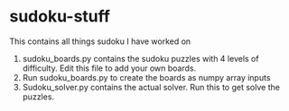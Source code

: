 # sudoku-stuff
This contains all things sudoku I have worked on

1. sudoku_boards.py contains the sudoku puzzles with 4 levels of difficulty. Edit this file to add your own boards.
2. Run sudoku_boards.py to create the boards as numpy array inputs
3. Sudoku_solver.py contains the actual solver. Run this to get solve the puzzles. 

